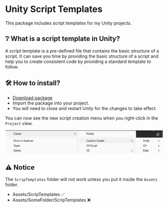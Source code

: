 # Unity Script Templates

This package includes script templates for my Unity projects.

## :grey_question: What is a script template in Unity?

A script template is a pre-defined file that contains the basic structure of a script. It can save you time by providing the basic structure of a script and help you to create consistent code by providing a standard template to follow.

## :hammer_and_wrench: How to install?

- [Download package](https://github.com/NguyenKietttt/Unity-Script-Template/releases)
- Import the package into your project.
- You will need to close and restart Unity for the changes to take effect.

You can now see the new script creation menu when you right-click in the `Project` view.

![Create asset menu example](Example.png)

## :warning: Notice
The `ScripTemplates` folder will not work unless you put it inside the `Assets` folder.
- Assets/ScripTemplates :white_check_mark:
- Assets/SomeFolder/ScripTemplates :x:
